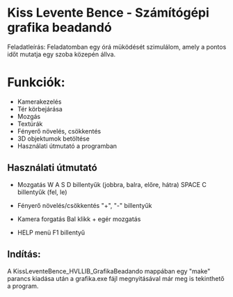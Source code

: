 # Kiss Levente Bence - Számítógépi grafika beadandó

 Feladatleírás: Feladatomban egy órá müködését szimulálom, amely a pontos időt mutatja egy szoba közepén állva.

# Funkciók:

- Kamerakezelés
- Tér körbejárása
- Mozgás
- Textúrák
- Fényerő növelés, csökkentés
- 3D objektumok betöltése
- Használati útmutató a programban


## Használati útmutató

- Mozgatás
	W A S D billentyűk (jobbra, balra, előre, hátra)
	SPACE C billentyűk (fel, le)
	
- Fényerő növelés/csökkentés
	"+", "-" billentyűk
	
- Kamera forgatás
	Bal klikk + egér mozgatás
	
- HELP menü
	F1 billentyű
	
## Indítás: 

A KissLeventeBence_HVLLIB_GrafikaBeadando mappában egy "make" parancs kiadása után a grafika.exe fájl megnyitásával már meg is 
tekinthető a program.


